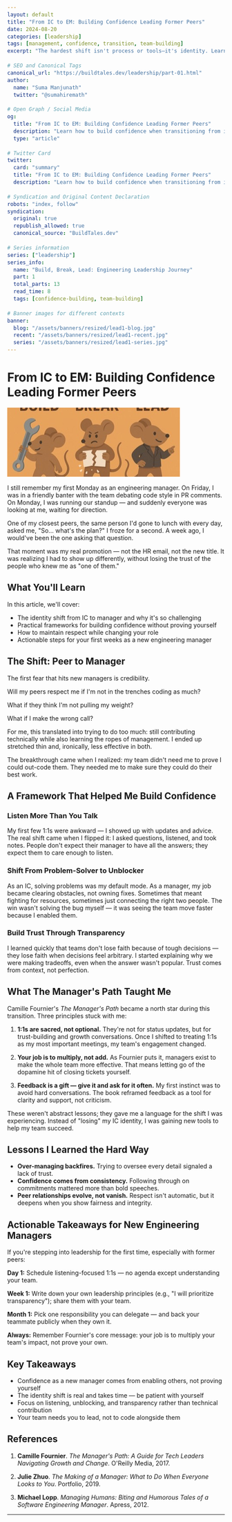 ```yaml
---
layout: default
title: "From IC to EM: Building Confidence Leading Former Peers"
date: 2024-08-20
categories: [leadership]
tags: [management, confidence, transition, team-building]
excerpt: "The hardest shift isn't process or tools—it's identity. Learn how to build confidence when transitioning from individual contributor to engineering manager."

# SEO and Canonical Tags
canonical_url: "https://buildtales.dev/leadership/part-01.html"
author:
  name: "Suma Manjunath"
  twitter: "@sumahiremath"
  
# Open Graph / Social Media
og:
  title: "From IC to EM: Building Confidence Leading Former Peers"
  description: "Learn how to build confidence when transitioning from individual contributor to engineering manager. Practical frameworks for leading former peers."
  type: "article"
  
# Twitter Card
twitter:
  card: "summary"
  title: "From IC to EM: Building Confidence Leading Former Peers"
  description: "Learn how to build confidence when transitioning from individual contributor to engineering manager. Practical frameworks for leading former peers."

# Syndication and Original Content Declaration
robots: "index, follow"
syndication:
  original: true
  republish_allowed: true
  canonical_source: "BuildTales.dev"

# Series information
series: ["leadership"]
series_info:
  name: "Build, Break, Lead: Engineering Leadership Journey"
  part: 1
  total_parts: 13
  read_time: 8
  tags: [confidence-building, team-building]

# Banner images for different contexts
banner:
  blog: "/assets/banners/resized/lead1-blog.jpg"
  recent: "/assets/banners/resized/lead1-recent.jpg"
  series: "/assets/banners/resized/lead1-series.jpg"
---
```

# From IC to EM: Building Confidence Leading Former Peers

![ICEM](/assets/banners/resized/lead1-blog.jpg)

I still remember my first Monday as an engineering manager. On Friday, I was in a friendly banter with the team debating code style in PR comments. On Monday, I was running our standup — and suddenly everyone was looking at me, waiting for direction.

One of my closest peers, the same person I'd gone to lunch with every day, asked me, "So… what's the plan?" I froze for a second. A week ago, I would've been the one asking that question.

That moment was my real promotion — not the HR email, not the new title. It was realizing I had to show up differently, without losing the trust of the people who knew me as "one of them."

## What You'll Learn

In this article, we'll cover:
- The identity shift from IC to manager and why it's so challenging
- Practical frameworks for building confidence without proving yourself
- How to maintain respect while changing your role
- Actionable steps for your first weeks as a new engineering manager

## The Shift: Peer to Manager

The first fear that hits new managers is credibility.

Will my peers respect me if I'm not in the trenches coding as much?

What if they think I'm not pulling my weight?

What if I make the wrong call?

For me, this translated into trying to do too much: still contributing technically while also learning the ropes of management. I ended up stretched thin and, ironically, less effective in both.

The breakthrough came when I realized: my team didn't need me to prove I could out-code them. They needed me to make sure they could do their best work.

## A Framework That Helped Me Build Confidence

### Listen More Than You Talk

My first few 1:1s were awkward — I showed up with updates and advice. The real shift came when I flipped it: I asked questions, listened, and took notes. People don't expect their manager to have all the answers; they expect them to care enough to listen.

### Shift From Problem-Solver to Unblocker

As an IC, solving problems was my default mode. As a manager, my job became clearing obstacles, not owning fixes. Sometimes that meant fighting for resources, sometimes just connecting the right two people. The win wasn't solving the bug myself — it was seeing the team move faster because I enabled them.

### Build Trust Through Transparency

I learned quickly that teams don't lose faith because of tough decisions — they lose faith when decisions feel arbitrary. I started explaining why we were making tradeoffs, even when the answer wasn't popular. Trust comes from context, not perfection.

## What The Manager's Path Taught Me

Camille Fournier's *The Manager's Path* became a north star during this transition. Three principles stuck with me:

1. **1:1s are sacred, not optional.** They're not for status updates, but for trust-building and growth conversations. Once I shifted to treating 1:1s as my most important meetings, my team's engagement changed.

2. **Your job is to multiply, not add.** As Fournier puts it, managers exist to make the whole team more effective. That means letting go of the dopamine hit of closing tickets yourself.

3. **Feedback is a gift — give it and ask for it often.** My first instinct was to avoid hard conversations. The book reframed feedback as a tool for clarity and support, not criticism.

These weren't abstract lessons; they gave me a language for the shift I was experiencing. Instead of "losing" my IC identity, I was gaining new tools to help my team succeed.

## Lessons I Learned the Hard Way

- **Over-managing backfires.** Trying to oversee every detail signaled a lack of trust.
- **Confidence comes from consistency.** Following through on commitments mattered more than bold speeches.
- **Peer relationships evolve, not vanish.** Respect isn't automatic, but it deepens when you show fairness and integrity.

## Actionable Takeaways for New Engineering Managers

If you're stepping into leadership for the first time, especially with former peers:

**Day 1:** Schedule listening-focused 1:1s — no agenda except understanding your team.

**Week 1:** Write down your own leadership principles (e.g., "I will prioritize transparency"); share them with your team.

**Month 1:** Pick one responsibility you can delegate — and back your teammate publicly when they own it.

**Always:** Remember Fournier's core message: your job is to multiply your team's impact, not prove your own.

## Key Takeaways

- Confidence as a new manager comes from enabling others, not proving yourself
- The identity shift is real and takes time — be patient with yourself
- Focus on listening, unblocking, and transparency rather than technical contribution
- Your team needs you to lead, not to code alongside them

## References

1. **Camille Fournier**. *The Manager's Path: A Guide for Tech Leaders Navigating Growth and Change*. O'Reilly Media, 2017.

2. **Julie Zhuo**. *The Making of a Manager: What to Do When Everyone Looks to You*. Portfolio, 2019.

3. **Michael Lopp**. *Managing Humans: Biting and Humorous Tales of a Software Engineering Manager*. Apress, 2012.

---
